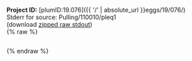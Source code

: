 **Project ID:** [plumID:19.076]({{ '/' | absolute_url }}eggs/19/076/)  
Stderr for source:  Pulling/110010/pleq1   
(download [zipped raw stdout](pleq1.plumed.stdout.txt.zip))  
{% raw %}
<pre>
</pre>
{% endraw %}
